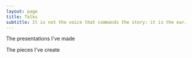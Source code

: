 ```yaml
---
layout: page
title: Talks
subtitle: It is not the voice that commands the story: it is the ear.
---
```


The presentations I've made

The pieces I've create




